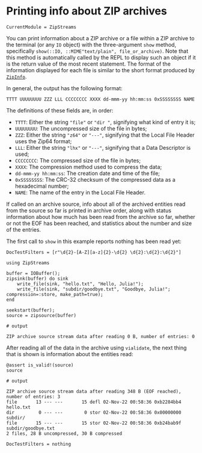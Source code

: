# Printing info about ZIP archives

```@meta
CurrentModule = ZipStreams
```

You can print information about a ZIP archive or a file within a ZIP archive to the terminal
(or any `IO` object) with the three-argument `show` method, specifically
`show(::IO, ::MIME"text/plain", file_or_archive)`. Note that this method is automatically called
by the REPL to display such an object if it is the return value of the most recent statement. The
format of the information displayed for each file is similar to the short format produced by
[`ZipInfo`](https://linux.die.net/man/1/zipinfo).

In general, the output has the following format:

```
TTTT UUUUUUUU ZZZ LLL CCCCCCCC XXXX dd-mmm-yy hh:mm:ss 0xSSSSSSSS NAME
```

The definitions of these fields are, in order:
- `TTTT`: Either the string `"file"` or `"dir "`, signifying what kind of entry it is;
- `UUUUUUUU`: The uncompressed size of the file in bytes;
- `ZZZ`: Either the string `"z64"` or `"---"`, signifying that the Local File Header uses the Zip64 format;
- `LLL`: Either the string `"lhx"` or `"---"`, signifying that a Data Descriptor is used;
- `CCCCCCCC`: The compressed size of the file in bytes;
- `XXXX`: The compression method used to compress the data;
- `dd-mmm-yy hh:mm:ss`: The creation date and time of the file;
- `0xSSSSSSSS`: The CRC-32 checksum of the compressed data as a hexadecimal number;
- `NAME`: The name of the entry in the Local File Header.

If called on an archive source, info about all of the archived entities read from the source
so far is printed in archive order, along with status information about how much has been
read from the archive so far, whether or not the EOF has been reached, and statistics about
the number and size of the entries.

The first call to `show` in this example reports nothing has been read yet:

```@meta
DocTestFilters = [r"\d{2}-[A-Z][a-z]{2}-\d{2} \d{2}:\d{2}:\d{2}"]
```

```jldoctest info1
using ZipStreams

buffer = IOBuffer();
zipsink(buffer) do sink
    write_file(sink, "hello.txt", "Hello, Julia!");
    write_file(sink, "subdir/goodbye.txt", "Goodbye, Julia!"; compression=:store, make_path=true);
end

seekstart(buffer);
source = zipsource(buffer)

# output

ZIP archive source stream data after reading 0 B, number of entries: 0
```

After reading all of the data in the archive using `vialidate`, the next thing that is shown is
information about the entities read:

```jldoctest info1
@assert is_valid!(source)
source

# output

ZIP archive source stream data after reading 348 B (EOF reached), number of entries: 3
file       13 --- ---       15 defl 02-Nov-22 00:58:36 0xb2284bb4 hello.txt
dir         0 --- ---        0 stor 02-Nov-22 00:58:36 0x00000000 subdir/
file       15 --- ---       15 stor 02-Nov-22 00:58:36 0xb24bab9f subdir/goodbye.txt
2 files, 28 B uncompressed, 30 B compressed
```

```@meta
DocTestFilters = nothing
```
